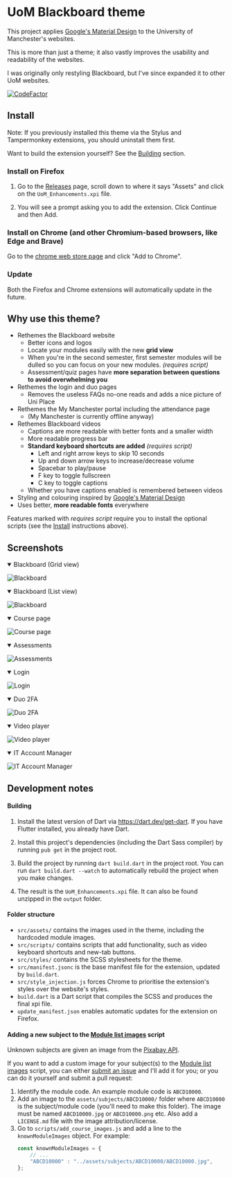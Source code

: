 # UoM Blackboard theme

This project applies [Google's Material Design](https://m3.material.io/) to
the University of Manchester's websites.

This is more than just a theme; it also vastly improves the usability
and readability of the websites.

I was originally only restyling Blackboard, but I've since expanded it to
other UoM websites.

[![CodeFactor](https://www.codefactor.io/repository/github/adil192/blackboardtheme/badge)](https://www.codefactor.io/repository/github/adil192/blackboardtheme)

## Install

Note: If you previously installed this theme via the Stylus and Tampermonkey extensions, you should uninstall them first.

Want to build the extension yourself? See the [Building](#building) section.

### Install on Firefox

1. Go to the [Releases](https://github.com/adil192/BlackboardTheme/releases) page,
scroll down to where it says "Assets" and click on the `UoM_Enhancements.xpi` file.

2. You will see a prompt asking you to add the extension. Click Continue and then Add.

### Install on Chrome (and other Chromium-based browsers, like Edge and Brave)

Go to the
[chrome web store page](https://chromewebstore.google.com/detail/uom-enhancements/igcbpelbigppckbhkmjfmjhgepoblfkn)
and click "Add to Chrome".

### Update

Both the Firefox and Chrome extensions will automatically update in the future.

## Why use this theme?

- Rethemes the Blackboard website
    - Better icons and logos
    - Locate your modules easily with the new **grid view**
    - When you're in the second semester, first semester modules will be dulled so you can focus on your new modules. *(requires script)*
    - Assessment/quiz pages have **more separation between questions to avoid overwhelming you**
- Rethemes the login and duo pages
    - Removes the useless FAQs no-one reads and adds a nice picture of Uni Place
- Rethemes the My Manchester portal including the attendance page
    - (My Manchester is currently offline anyway)
- Rethemes Blackboard videos
   - Captions are more readable with better fonts and a smaller width
   - More readable progress bar
   - **Standard keyboard shortcuts are added** *(requires script)*
      - Left and right arrow keys to skip 10 seconds
      - Up and down arrow keys to increase/decrease volume
      - Spacebar to play/pause
      - F key to toggle fullscreen
      - C key to toggle captions
    - Whether you have captions enabled is remembered between videos
- Styling and colouring inspired by [Google's Material Design](https://m3.material.io/)
- Uses better, **more readable fonts** everywhere

Features marked with *requires script* require you to install the optional scripts (see the [Install](https://github.com/adil192/BlackboardTheme#install) instructions above).

## Screenshots

<details open>
<summary>Blackboard (Grid view)</summary>

![Blackboard](screenshots/blackboard-grid.png)
</details>
<details open>
<summary>Blackboard (List view)</summary>

![Blackboard](screenshots/blackboard-list.png)
</details>
<details open>
<summary>Course page</summary>

![Course page](screenshots/course.png)
</details>
<details open>
<summary>Assessments</summary>

![Assessments](screenshots/quiz.png)
</details>
<details open>
<summary>Login</summary>

![Login](screenshots/login.png)
</details>
<details open>
<summary>Duo 2FA</summary>

![Duo 2FA](screenshots/duo.png)
</details>
<details open>
<summary>Video player</summary>

![Video player](screenshots/video.png)
</details>
<details open>
<summary>IT Account Manager</summary>

![IT Account Manager](screenshots/iam.png)
</details>

## Development notes

#### Building

1. Install the latest version of Dart via https://dart.dev/get-dart. If you have Flutter installed, you already have Dart. 

2. Install this project's dependencies (including the Dart Sass compiler) by running `pub get` in the project root.

3. Build the project by running `dart build.dart` in the project root.
   You can run `dart build.dart --watch` to automatically rebuild the project when you make changes.

4. The result is the `UoM_Enhancements.xpi` file. It can also be found unzipped in the `output` folder.

#### Folder structure

- `src/assets/` contains the images used in the theme, including the hardcoded module images.
- `src/scripts/` contains scripts that add functionality, such as video keyboard shortcuts and new-tab buttons.
- `src/styles/` contains the SCSS stylesheets for the theme.
- `src/manifest.jsonc` is the base manifest file for the extension, updated by `build.dart`.
- `src/style_injection.js` forces Chrome to prioritise the extension's styles over the website's styles.
- `build.dart` is a Dart script that compiles the SCSS and produces the final xpi file.
- `update_manifest.json` enables automatic updates for the extension on Firefox.

#### Adding a new subject to the [Module list images](https://greasyfork.org/en/scripts/479199-uom-blackboard-add-course-images) script

Unknown subjects are given an image from the [Pixabay API](https://pixabay.com/api/docs/).

If you want to add a custom image for your subject(s) to the
[Module list images](https://greasyfork.org/en/scripts/479199-uom-blackboard-add-course-images)
script, you can either
[submit an issue](https://github.com/adil192/BlackboardTheme/issues/new)
and I'll add it for you;
or you can do it yourself and submit a pull request:

1. Identify the module code. An example module code is `ABCD10000`.
2. Add an image to the `assets/subjects/ABCD10000/` folder where `ABCD10000` is the subject/module code (you'll need to make this folder). The image must be named `ABCD10000.jpg` or `ABCD10000.png` etc. Also add a `LICENSE.md` file with the image attribution/license.
3. Go to `scripts/add_course_images.js` and add a line to the `knownModuleImages` object. For example:
    ```js
    const knownModuleImages = {
        // ...
        "ABCD10000" : "../assets/subjects/ABCD10000/ABCD10000.jpg",
    };
    ```
